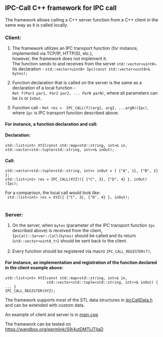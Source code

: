 ## IPC-Call C++ framework for IPC call

The framework allows calling a C++ server function from a C++ client in the same way as it is called locally.

### Client: 

1. The framework utilizes an IPC transport function (for instance, implemented via TCP/IP, HTTP(S), etc.), <br/>however, the framework does not implement it.<br/>
   The function sends to and receives from the server ```std::vector<uint8>```.<br/>
   Its declaration - `std::vector<uint8> Ipc(const std::vector<uint8>& bytes);`

2. Function declaration that is called on the server is the same as a declaration of a local function -<br/> `Ret f(Par1 par1, Par2 par2, ... ParN parN)`, where all parameters can be `In` or `InOut`.
   
4. Function call - `Ret res =  IPC_CALL(f)(arg1, arg2, ...argN)(Ipc)`, <br/>where `Ipc` is IPC transport function described above.<br/>

#### For instance, a function declaration and call:
#### Declaration:
`std::list<int> XYZ(const std::map<std::string, int>& in, std::vector<std::tuple<std::string, int>>& inOut);`
<br/>
#### Call: 

```
std::vector<std::tuple<std::string, int>> inOut = { {"A", 1}, {"B", 2} };
std::list<int> res = IPC_CALL(XYZ)({ {"C", 3}, {"D", 4} }, inOut)(Ipc);
```
For a comparison, the local call would look like:<br/>
` std::list<int> res = XYZ({ {"C", 3}, {"D", 4} }, inOut);`
<br/><br/>

### Server: 
1. On the server, when `bytes` (parameter of the IPC transport function `Ipc` described above) is received from the client, `IpcCall::Server::Call(bytes)` should be called and its return (`std::vector<uint8_t>`) should be sent back to the client.<br/><br/> 
2. Every function should be registered via macro `IPC_CALL_REGISTER(f)`.<br/>

#### For instance, an implementation and registration of the function declared in the client example above:
```
std::list<int> XYZ(const std::map<std::string, int>& in, 
                   std::vector<std::tuple<std::string, int>>& inOut) { ... }
IPC_CALL_REGISTER(XYZ);
```


The framework supports most of the STL data structures in [IpcCallData.h](https://github.com/amarmer/IPC-Call/blob/main/IpcCallData.h) and can be extended with custom data.

An example of client and server is in [main.cpp](https://github.com/amarmer/IPC-Call/blob/main/Main.cpp)

The framework can be tested on https://wandbox.org/permlink/S9i4utDMTIJTjIaD 

